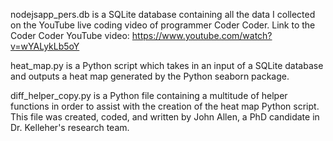 nodejsapp_pers.db is a SQLite database containing all the data I collected on the YouTube live coding video of programmer Coder Coder. Link to the Coder Coder YouTube video: https://www.youtube.com/watch?v=wYALykLb5oY

heat_map.py is a Python script which takes in an input of a SQLite database and outputs a heat map generated by the Python seaborn package.

diff_helper_copy.py is a Python file containing a multitude of helper functions in order to assist with the creation of the heat map Python script. This file was created, coded, and written by John Allen, a PhD candidate in Dr. Kelleher's research team. 
